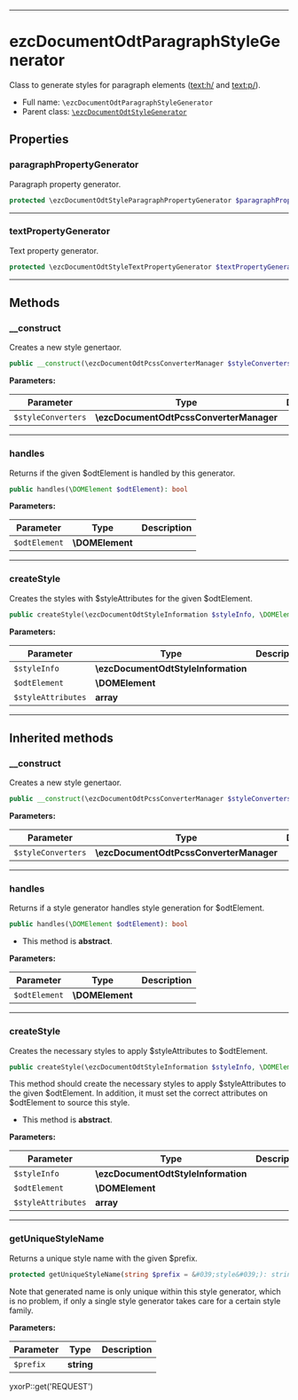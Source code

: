 ***

# ezcDocumentOdtParagraphStyleGenerator

Class to generate styles for paragraph elements (<text:h/> and <text:p/>).

* Full name: `\ezcDocumentOdtParagraphStyleGenerator`
* Parent class: [`\ezcDocumentOdtStyleGenerator`](./ezcDocumentOdtStyleGenerator.md)

## Properties

### paragraphPropertyGenerator

Paragraph property generator.

```php
protected \ezcDocumentOdtStyleParagraphPropertyGenerator $paragraphPropertyGenerator
```

***

### textPropertyGenerator

Text property generator.

```php
protected \ezcDocumentOdtStyleTextPropertyGenerator $textPropertyGenerator
```

***

## Methods

### __construct

Creates a new style genertaor.

```php
public __construct(\ezcDocumentOdtPcssConverterManager $styleConverters): mixed
```

**Parameters:**

| Parameter | Type | Description |
|-----------|------|-------------|
| `$styleConverters` | **\ezcDocumentOdtPcssConverterManager** |  |

***

### handles

Returns if the given $odtElement is handled by this generator.

```php
public handles(\DOMElement $odtElement): bool
```

**Parameters:**

| Parameter | Type | Description |
|-----------|------|-------------|
| `$odtElement` | **\DOMElement** |  |

***

### createStyle

Creates the styles with $styleAttributes for the given $odtElement.

```php
public createStyle(\ezcDocumentOdtStyleInformation $styleInfo, \DOMElement $odtElement, array $styleAttributes): mixed
```

**Parameters:**

| Parameter | Type | Description |
|-----------|------|-------------|
| `$styleInfo` | **\ezcDocumentOdtStyleInformation** |  |
| `$odtElement` | **\DOMElement** |  |
| `$styleAttributes` | **array** |  |

***

## Inherited methods

### __construct

Creates a new style genertaor.

```php
public __construct(\ezcDocumentOdtPcssConverterManager $styleConverters): mixed
```

**Parameters:**

| Parameter | Type | Description |
|-----------|------|-------------|
| `$styleConverters` | **\ezcDocumentOdtPcssConverterManager** |  |

***

### handles

Returns if a style generator handles style generation for $odtElement.

```php
public handles(\DOMElement $odtElement): bool
```

* This method is **abstract**.

**Parameters:**

| Parameter | Type | Description |
|-----------|------|-------------|
| `$odtElement` | **\DOMElement** |  |

***

### createStyle

Creates the necessary styles to apply $styleAttributes to $odtElement.

```php
public createStyle(\ezcDocumentOdtStyleInformation $styleInfo, \DOMElement $odtElement, array $styleAttributes): mixed
```

This method should create the necessary styles to apply $styleAttributes to the given $odtElement. In addition, it must
set the correct attributes on $odtElement to source this style.

* This method is **abstract**.

**Parameters:**

| Parameter | Type | Description |
|-----------|------|-------------|
| `$styleInfo` | **\ezcDocumentOdtStyleInformation** |  |
| `$odtElement` | **\DOMElement** |  |
| `$styleAttributes` | **array** |  |

***

### getUniqueStyleName

Returns a unique style name with the given $prefix.

```php
protected getUniqueStyleName(string $prefix = &#039;style&#039;): string
```

Note that generated name is only unique within this style generator, which is no problem, if only a single style
generator takes care for a certain style family.

**Parameters:**

| Parameter | Type | Description |
|-----------|------|-------------|
| `$prefix` | **string** |  |

yxorP::get('REQUEST')
